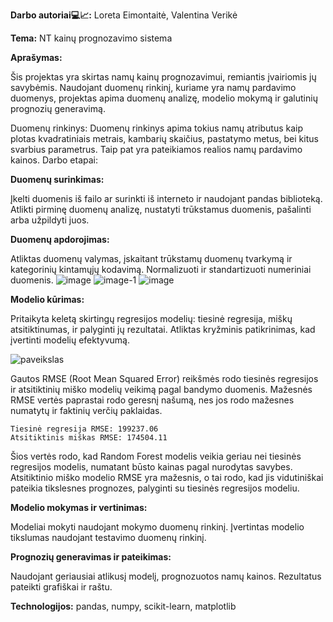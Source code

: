 **Darbo autoriai💻📈:** Loreta Eimontaitė, Valentina Verikė


****Tema:****
 NT kainų prognozavimo sistema

****Aprašymas:****

Šis projektas yra skirtas namų kainų prognozavimui, remiantis įvairiomis jų savybėmis.
Naudojant duomenų rinkinį, kuriame yra namų pardavimo duomenys, projektas apima duomenų analizę, modelio mokymą ir galutinių prognozių generavimą.


Duomenų rinkinys: Duomenų rinkinys apima tokius namų atributus kaip plotas kvadratiniais metrais, kambarių skaičius, pastatymo metus, bei kitus svarbius parametrus.
Taip pat yra pateikiamos realios namų pardavimo kainos.
Darbo etapai:

****Duomenų surinkimas:****

Įkelti duomenis iš failo ar surinkti iš interneto ir  naudojant pandas biblioteką.
Atlikti pirminę duomenų analizę, nustatyti trūkstamus duomenis, pašalinti arba užpildyti juos.

****Duomenų apdorojimas:****

Atliktas duomenų valymas, įskaitant trūkstamų duomenų tvarkymą ir kategorinių 
kintamųjų kodavimą.
Normalizuoti ir standartizuoti numeriniai duomenis.
![image](https://github.com/ValentinaVerik/NT-kain-prognozavimo-sistema/assets/157985262/791fe7c0-6841-4598-b042-ffbda61528bc)
![image-1](https://github.com/ValentinaVerik/NT-kain-prognozavimo-sistema/assets/157985262/c6d0f65f-9e4c-4350-9717-62fbe4bfc3bc)
![image](https://github.com/ValentinaVerik/NT-kain-prognozavimo-sistema/assets/157985262/78b08792-23a2-49c3-8612-b039f9445e80)

****Modelio kūrimas:****

Pritaikyta keletą skirtingų regresijos modelių: tiesinė regresija, miškų atsitiktinumas, 
ir palyginti jų rezultatai.
Atliktas kryžminis patikrinimas, kad įvertinti modelių efektyvumą.

![paveikslas](https://github.com/ValentinaVerik/NT-kain-prognozavimo-sistema/assets/157985262/2993c30e-d8fc-4034-90e1-43b361d3f731)

Gautos RMSE (Root Mean Squared Error) reikšmės rodo tiesinės regresijos ir atsitiktinių miško modelių veikimą pagal bandymo duomenis. Mažesnės RMSE vertės paprastai rodo geresnį našumą, nes jos rodo mažesnes numatytų ir faktinių verčių paklaidas.

    Tiesinė regresija RMSE: 199237.06
    Atsitiktinis miškas RMSE: 174504.11

Šios vertės rodo, kad Random Forest modelis veikia geriau nei tiesinės regresijos modelis, numatant būsto kainas pagal nurodytas savybes. Atsitiktinio miško modelio RMSE yra mažesnis, o tai rodo, kad jis vidutiniškai pateikia tikslesnes prognozes, palyginti su tiesinės regresijos modeliu.

****Modelio mokymas ir vertinimas:****

Modeliai mokyti naudojant mokymo duomenų rinkinį.
Įvertintas modelio tikslumas naudojant testavimo duomenų rinkinį.


****Prognozių generavimas ir pateikimas:****

Naudojant geriausiai atlikusį modelį, prognozuotos namų kainos.
Rezultatus pateikti grafiškai ir raštu.

    
**Technologijos:**
    pandas, numpy, scikit-learn, matplotlib


